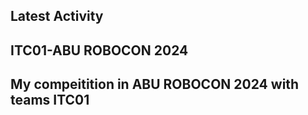 ## Latest Activity
##   ITC01-ABU ROBOCON 2024
##   My compeitition in ABU ROBOCON 2024 with teams ITC01
